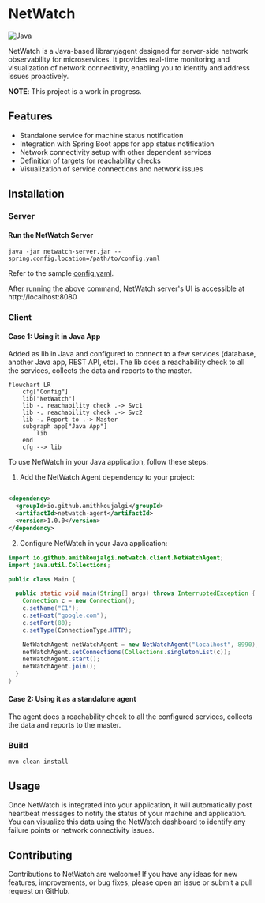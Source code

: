 # NetWatch

![Java](https://img.shields.io/badge/Java-11_+-green.svg?style=just-the-message&labelColor=gray)

NetWatch is a Java-based library/agent designed for server-side network observability for
microservices. It provides real-time
monitoring and visualization of network connectivity, enabling you to identify and address issues
proactively.

**NOTE**: This project is a work in progress.

## Features

- Standalone service for machine status notification
- Integration with Spring Boot apps for app status notification
- Network connectivity setup with other dependent services
- Definition of targets for reachability checks
- Visualization of service connections and network issues

## Installation

### Server

#### Run the NetWatch Server

```shell
java -jar netwatch-server.jar --spring.config.location=/path/to/config.yaml
```

Refer to the
sample [config.yaml](https://github.com/amithkoujalgi/NetWatch/blob/main/server/src/main/resources/application.yaml).

After running the above command, NetWatch server's UI is accessible at http://localhost:8080

### Client

#### Case 1: Using it in Java App

Added as lib in Java and configured to connect to a few services (database, another Java app, REST
API, etc).
The lib does a reachability check to all the services, collects the data and reports to the master.

```mermaid
flowchart LR
    cfg["Config"]
    lib["NetWatch"]
    lib -. reachability check .-> Svc1
    lib -. reachability check .-> Svc2
    lib -. Report to .-> Master
    subgraph app["Java App"]
        lib
    end
    cfg --> lib
```

To use NetWatch in your Java application, follow these steps:

1. Add the NetWatch Agent dependency to your project:

```xml

<dependency>
  <groupId>io.github.amithkoujalgi</groupId>
  <artifactId>netwatch-agent</artifactId>
  <version>1.0.0</version>
</dependency>
```

2. Configure NetWatch in your Java application:

```java
import io.github.amithkoujalgi.netwatch.client.NetWatchAgent;
import java.util.Collections;

public class Main {

  public static void main(String[] args) throws InterruptedException {
    Connection c = new Connection();
    c.setName("C1");
    c.setHost("google.com");
    c.setPort(80);
    c.setType(ConnectionType.HTTP);

    NetWatchAgent netWatchAgent = new NetWatchAgent("localhost", 8990);
    netWatchAgent.setConnections(Collections.singletonList(c));
    netWatchAgent.start();
    netWatchAgent.join();
  }
}
```

#### Case 2: Using it as a standalone agent

The agent does a reachability check to all the configured services, collects the data and reports to
the master.

### Build

```shell
mvn clean install
```

## Usage

Once NetWatch is integrated into your application, it will automatically post heartbeat messages to
notify the status of
your machine and application.
You can visualize this data using the NetWatch dashboard to identify any failure points or network
connectivity issues.

## Contributing

Contributions to NetWatch are welcome! If you have any ideas for new features, improvements, or bug
fixes, please open
an issue or submit a pull request on GitHub.

